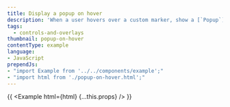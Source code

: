 ```yaml
---
title: Display a popup on hover
description: 'When a user hovers over a custom marker, show a [`Popup`](/mapbox-gl-js/api/#popup) containing more information.'
tags:
  - controls-and-overlays
thumbnail: popup-on-hover
contentType: example
language:
- JavaScript
prependJs:
- "import Example from '../../components/example';"
- "import html from './popup-on-hover.html';"
---
```


{{ <Example html={html} {...this.props} /> }}
